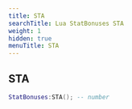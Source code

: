 ```yaml
---
title: STA
searchTitle: Lua StatBonuses STA
weight: 1
hidden: true
menuTitle: STA
---
```

## STA
```lua
StatBonuses:STA(); -- number
```